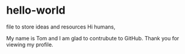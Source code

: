 # hello-world
file to store ideas and resources
Hi humans, 

My name is Tom and I am glad to contrubute to GitHub.
Thank you for viewing my profile.
